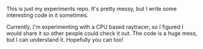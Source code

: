 This is just my experiments repo. It's pretty messy, but I write some interesting code in it sometimes.

Currently, I'm experimenting with a CPU based raytracer, so I figured I would share it so other people could check it out. The code is a huge mess, but I can understand it. Hopefully you can too!